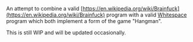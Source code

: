 An attempt to combine a valid [https://en.wikipedia.org/wiki/Brainfuck](https://en.wikipedia.org/wiki/Brainfuck) program with a valid [Whitespace](https://en.wikipedia.org/wiki/Whitespace_%28programming_language%29) program which both implement a form of the game "Hangman".

This is still WIP and will be updated occasionally.

